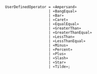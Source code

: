 <!-- This file is generated automatically by infrastructure scripts. Please don't edit by hand. -->

```{ .ebnf .slang-ebnf #UserDefinedOperator }
UserDefinedOperator = «Ampersand»
                    | «BangEqual»
                    | «Bar»
                    | «Caret»
                    | «EqualEqual»
                    | «GreaterThan»
                    | «GreaterThanEqual»
                    | «LessThan»
                    | «LessThanEqual»
                    | «Minus»
                    | «Percent»
                    | «Plus»
                    | «Slash»
                    | «Star»
                    | «Tilde»;
```
